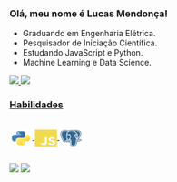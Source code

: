 ### Olá, meu nome é Lucas Mendonça!

- Graduando em Engenharia Elétrica.
- Pesquisador de Iniciação Científica.
- Estudando JavaScript e Python.
- Machine Learning e Data Science. 

</div>
  <a href="https://github.com/lucasmendoncca">
  <img height="180em" src="https://github-readme-stats.vercel.app/api?username=lucasmendoncca&show_icons=true&theme=tokyonight&include_all_commits=true&count_private=true"/>
  <img height="180em" src="https://github-readme-stats.vercel.app/api/top-langs/?username=lucasmendoncca&layout=compact&langs_count=7&theme=tokyonight"/>
  
### Habilidades
</div>
<div style="display: inline_block"><br>
    <img align="center" alt="Lucas-Python" height="30" width="40" src="https://raw.githubusercontent.com/devicons/devicon/master/icons/python/python-original.svg">
  <img align="center" alt="Lucas-Js" height="30" width="40" src="https://raw.githubusercontent.com/devicons/devicon/master/icons/javascript/javascript-plain.svg">
  <img align="center" alt="Lucas-SQL" height="30" width="40" src="https://raw.githubusercontent.com/devicons/devicon/master/icons/postgresql/postgresql-plain.svg">
</div>

##

<div> 
  <a href = "mailto:lucas.souza4213@gmail.com"><img src="https://img.shields.io/badge/-Gmail-%23333?style=for-the-badge&logo=gmail&logoColor=red" target="_blank"></a>
  <a href="https://www.linkedin.com/in/lucas-mendonca-eng" target="_blank"><img src="https://img.shields.io/badge/-LinkedIn-%230077B5?style=for-the-badge&logo=linkedin&logoColor=white" target="_blank"></a> 

</div>
